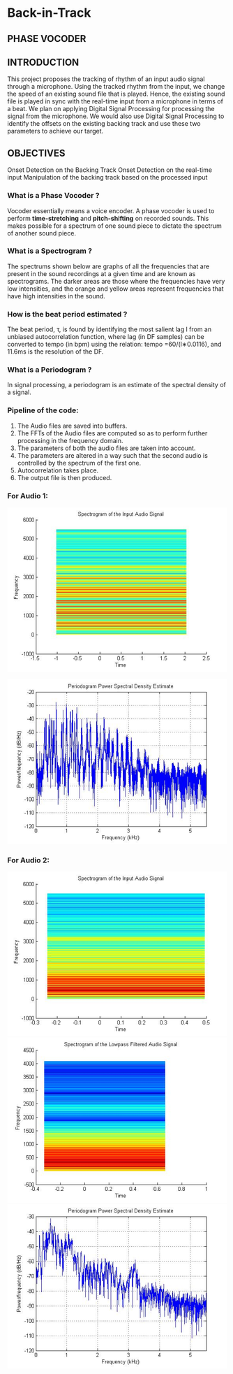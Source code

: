 # Back-in-Track
## PHASE VOCODER

## INTRODUCTION
This project proposes the tracking of rhythm of an input audio signal through a microphone. Using the tracked rhythm from the input, we change the speed of an existing sound file that is played. Hence, the existing sound file is played in sync with the real-time input from a microphone in terms of a beat.
We plan on applying Digital Signal Processing for processing the signal from the microphone. We would also use Digital Signal Processing to identify the offsets on the existing backing track and use these two parameters to achieve our target.

## OBJECTIVES
Onset Detection on the Backing Track
Onset Detection on the real-time input
Manipulation of the backing track based on the processed input

### What is a Phase Vocoder ?
Vocoder essentially means a voice encoder. A phase vocoder is used to perform **time-stretching** and **pitch-shifting** on recorded sounds. This makes possible for a spectrum of one sound piece to dictate the spectrum of another sound piece.

### What is a Spectrogram ?
The spectrums shown below are graphs of all the frequencies that are present in the sound recordings at a given time and are known as spectrograms. The darker areas are those where the frequencies have very low intensities, and the orange and yellow areas represent frequencies that have high intensities in the sound.

### How is the beat period estimated ?
The beat period, τ, is found by identifying the most salient lag l from an unbiased autocorrelation function, where lag (in DF samples) can be converted to tempo (in bpm) using the relation: tempo =60/(l∗0.0116), and 11.6ms is the resolution of the DF.

### What is a Periodogram ?
In signal processing, a periodogram is an estimate of the spectral density of a signal.

### Pipeline of the code:
1. The Audio files are saved into buffers.
2. The FFTs of the Audio files are computed so as to perform further processing in the frequency domain.
3. The parameters of both the audio files are taken into account.
4. The parameters are altered in a way such that the second audio is controlled by the spectrum of the first one.
5. Autocorrelation takes place.
6. The output file is then produced.

### For Audio 1:
![](Plots/Ditty1.jpg)

![](Plots/Ditty11.jpg)

### For Audio 2:
![](Plots/bummer1.jpg)
![](Plots/bummer2.jpg)
![](Plots/bummer3.jpg)

